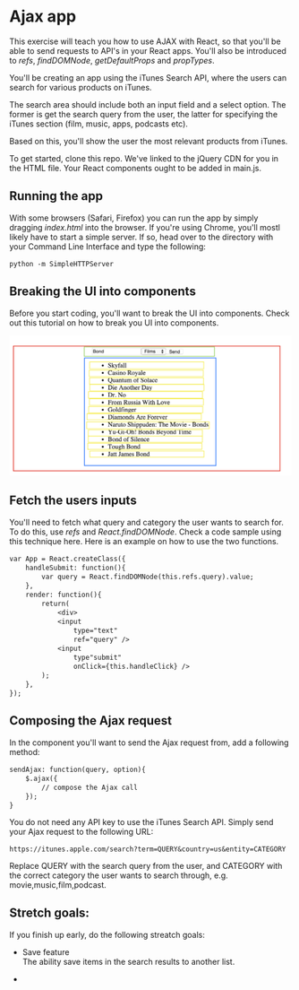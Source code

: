 # Ajax app

This exercise will teach you how to use AJAX with React, so that you'll be able to send requests to API's in your React apps. You'll also be introduced to *refs*, *findDOMNode*, *getDefaultProps* and *propTypes*.

You'll be creating an app using the iTunes Search API, where the users can search for various products on iTunes.

The search area should include both an input field and a select option. The former is get the search query from the user, the latter for specifying the iTunes section (film, music, apps, podcasts etc).

Based on this, you'll show the user the most relevant products from iTunes.

To get started, clone this repo. We've linked to the jQuery CDN for you in the HTML file. Your React components ought to be added in main.js.

## Running the app

With some browsers (Safari, Firefox) you can run the app by simply dragging *index.html* into the browser. If you're using Chrome, you'll mostl likely have to start a simple server. If so, head over to the directory with your Command Line Interface and type the following:

	python -m SimpleHTTPServer

## Breaking the UI into components

Before you start coding, you'll want to break the UI into components. Check out this tutorial on how to break you UI into components.

![text](ui.png)

## Fetch the users inputs

You'll need to fetch what query and category the user wants to search for. To do this, use *refs* and *React.findDOMNode*. Check a code sample using this technique here. Here is an example on how to use the two functions.

	var App = React.createClass({
		handleSubmit: function(){
			var query = React.findDOMNode(this.refs.query).value;
		},
		render: function(){
			return(
				<div>
				<input 
					type="text" 
					ref="query" />
				<input 
					type"submit" 
					onClick={this.handleClick} />
			);
		},
	});

## Composing the Ajax request

In the component you'll want to send the Ajax request from, add a following method:

	sendAjax: function(query, option){
		$.ajax({
			// compose the Ajax call
		});
	}


You do not need any API key to use the iTunes Search API. Simply send your Ajax request to the following URL:

	https://itunes.apple.com/search?term=QUERY&country=us&entity=CATEGORY

Replace QUERY with the search query from the user, and CATEGORY with the correct category the user wants to search through, e.g. movie,music,film,podcast.



## Stretch goals:

If you finish up early, do the following streatch goals:

* Save feature  
The ability save items in the search results to another list.

* 